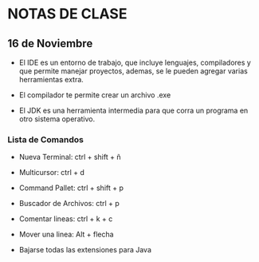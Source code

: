 # NOTAS DE CLASE

## 16 de Noviembre

- El  IDE es un entorno de trabajo, que incluye lenguajes, compiladores y que permite manejar proyectos, ademas, se le pueden agregar varias herramientas extra.

- El compilador te permite crear un archivo .exe
- El JDK es una herramienta intermedia para que corra un programa en otro sistema operativo.

### Lista de Comandos

- Nueva Terminal: ctrl + shift + ñ
- Multicursor: ctrl + d
- Command Pallet: ctrl + shift + p
- Buscador de Archivos: ctrl + p
- Comentar lineas: ctrl + k + c
- Mover una linea: Alt + flecha

- Bajarse todas las extensiones para Java
